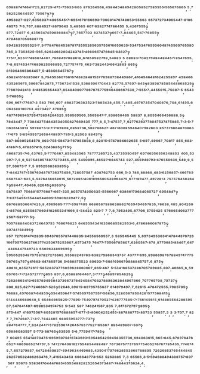 ⁶⁹⁸⁸⁸⁷⁴⁷⁴⁶⁴¹⁷²⁵·⁸²⁷²⁵'⁴⁷⁵'⁷⁹⁶³³′⁶⁰³,⁸⁷⁶²⁶⁴⁵⁶⁸·⁴⁵⁸⁴⁴⁹⁴⁸⁴⁹⁴²⁸⁰⁵⁸⁵²⁷⁹⁸⁹⁵⁵⁵′⁵⁶⁵⁶⁷⁶⁸⁶⁵,⁵:⁷⁵⁶²⁵²⁵⁶⁴⁴⁵⁹⁷,⁷⁹⁵⁶⁷‽⁷‽⁴⁹⁵³⁸²⁷'⁸²⁷:⁶³⁵⁶⁸³⁷′⁴⁸⁸⁵⁵⁴⁵′⁷'⁶⁹⁵'⁶⁷⁸¹⁶⁶⁶⁹³′⁷⁰⁶⁰⁸¹⁴⁷⁶⁷⁴⁸⁸⁵³′⁵⁵⁶⁶³,⁶⁵⁷³⁷²⁷³⁴⁰⁶⁵⁴⁴⁷'⁸¹⁸⁶⁴⁶⁵⁷⁵,⁷′⁶·⁷⁶⁷·⁸⁸⁸⁴⁵²⁷'⁸⁶⁷⁹⁶⁴³,⁵:⁴⁸⁵⁶⁵,⁶⁰⁷′⁶³⁸²⁷⁷⁴⁷⁸⁶⁴⁵⁵,⁵:⁴²⁶⁷⁵⁵⁵‽⁸⁷⁷:⁷²⁴⁵⁷,⁶·⁴³⁵⁶⁵⁴⁷⁴⁵⁰⁸⁹⁸⁸⁸⁴⁷‽⁷·⁷⁶⁵⁷⁷⁰³,⁸²⁷⁴⁵³⁷‽⁶⁶⁷'⁷:⁸⁴⁴⁰⁵·⁵⁴⁷′⁷⁶⁸⁵⁵‽⁴⁷⁸⁴⁶⁸⁷⁰⁵⁸⁶⁸⁸⁷⁷‽⁸⁹⁴²⁸³⁵⁹⁵⁵⁵²⁵′⁷·³′⁷⁷⁸⁴⁷⁶⁸⁴⁵³⁸⁷⁸¹⁷³⁵⁵⁵²⁶⁵⁶³⁵⁷⁵⁵⁶¹⁶⁶⁵⁹⁶³⁵'⁵³⁴⁷⁵³⁴⁷⁶⁹⁵⁰⁶⁰⁴⁸⁷⁴⁵⁵⁶⁰⁷⁶⁵⁵⁸⁰⁷⁸⁵·³,⁷³⁵³⁵²⁵'⁵⁶⁵:⁶²⁶³⁴⁶⁸²⁸⁰⁴²⁴³⁷⁴⁵′⁴⁹⁸⁰⁶⁵⁷⁴⁷⁶⁶⁴⁵′⁸³⁸²⁷‽⁷⁷⁵′⁷·⁶²³′⁷⁷⁴⁸⁶⁶⁷⁴⁴⁶⁷:⁷⁸⁶⁸⁴⁹⁷⁰⁸⁸⁶¹⁸·⁶⁷⁶⁵⁸⁵⁸²⁷⁹⁸·⁵⁴⁶⁸³,⁵,⁶⁸⁶⁸³′⁷⁰⁴²⁷⁹⁴⁸⁴⁴⁸⁴⁴⁵⁷'⁸⁵⁴⁷⁶⁹⁵:⁷'⁸·⁶⁵⁷⁴⁵³⁴⁷⁴⁶⁸⁹⁸²⁵⁰⁶⁶⁸⁹⁵·⁷²⁷⁷⁵⁷⁴⁷⁵·⁴⁶³′⁷³⁸²⁴⁴³′⁶⁶⁴²⁸⁸³,⁸⁶⁵‽⁸¹⁵⁰⁶⁴⁶⁶⁵⁸⁶⁴⁴⁵⁷·⁵'⁴⁵⁸⁵⁶⁵⁴⁵⁷⁶⁷‽⁴⁵⁸²⁴¹⁶¹⁶³⁸⁹⁸⁶⁷,⁵·⁷⁵⁴⁵⁵³⁶⁰⁷⁶⁶¹⁶⁷⁴³⁸²⁸⁴⁸¹⁵³⁷⁷⁶⁹⁸⁸⁷⁹⁸⁴⁴⁹⁸⁶⁷·⁴¹⁶⁴⁵⁴⁶⁴⁸¹⁶²⁴²⁵⁵⁸⁹⁷,⁴⁹⁸⁴⁶⁶⁴³⁵²⁶⁵⁶⁷⁵·⁵⁰⁶⁶⁷⁸⁴²⁸⁷⁵·⁷⁷⁵⁶⁷³⁴¹⁵³⁸·⁵³⁶⁸⁵⁰⁶¹⁷⁰⁴⁴³,⁸²⁷⁷⁵:⁵⁷⁶⁹⁷'⁸⁴⁵‽⁸³⁸⁹⁸⁷⁸⁵⁸⁵⁴⁴⁸⁸⁶⁸⁵²⁵‽⁷⁷⁶⁰⁷⁰⁴²⁴¹³,³′⁴³⁵³⁵⁶⁵⁴⁴³⁷:⁸⁵⁴⁸⁴⁰⁸⁰⁷⁷⁸⁶⁷⁸⁷⁵⁷⁷⁵⁹⁴⁰⁴⁰⁸⁶⁶⁷⁵³⁸·⁷′⁵⁵⁵′⁷:⁴⁴⁵⁵⁸¹⁵:⁷⁵⁸⁸⁷'⁵,⁶⁵⁴³⁵′⁷⁴⁸⁶⁵‽⁶⁹⁶·⁶⁶⁷'⁷⁷⁶⁸⁷′³,⁵⁸³,⁷⁶⁶·⁶⁰⁷,⁴⁶⁸²⁷³⁶³⁸³⁵²³′⁷⁸⁸⁵⁴³⁸·⁴⁵⁵:⁷:⁴⁸⁵:⁴⁶⁷⁶⁷³⁵⁴⁷⁰⁴⁰⁸⁷⁶·⁷⁰⁸·⁶¹⁴⁹⁵:⁶⁰⁶³⁵⁸⁸¹⁸⁰⁷⁴³,⁴⁸⁷³⁴⁸⁷,⁴⁷⁶⁸⁵‽⁴⁸⁷⁷⁴⁹⁶⁹⁴⁵⁷⁹⁵⁴⁷⁵⁸⁹⁴²⁶⁴⁵²⁵·⁵⁵⁶⁵⁶⁹⁵⁰⁵·⁵⁵⁶⁵⁸⁴⁷′⁷·⁸³⁸⁶⁵⁶⁴⁶⁵,⁵⁸⁸³⁷,⁸·⁸⁰⁵⁵⁴⁶⁶⁴⁵⁶⁸⁸⁸·⁵‽⁷⁸⁴³⁴⁴⁷·⁷,⁷³⁸⁴⁴³⁷⁵⁴⁸⁴³⁵³⁴⁰⁵⁰⁸²⁷⁶⁶⁹⁴³⁵,⁷⁷⁷·⁸·⁵·⁷′⁴⁷⁵³⁷·⁷·⁶²⁷⁷⁶³⁶³⁷⁷⁸⁰⁴⁷⁵³⁷⁴⁷⁵⁸⁸⁵:⁷'³′⁵'⁷⁰⁶²⁶¹⁴³⁸¹³,⁵⁹⁷⁸⁸⁷³′³′⁷′⁷′⁸⁹⁸⁰⁸·⁶⁸⁵⁸⁷³⁶·⁵⁸⁸⁷⁸⁶⁶²⁷'⁴⁶⁷'⁶⁰⁶⁸⁵⁹⁴⁶⁴⁰⁷⁹⁸²⁶⁰³,⁸⁵⁷³⁷⁶⁶⁶⁴⁸⁷⁰⁸⁶³′⁷'⁶⁷⁵,⁵′⁸⁹⁴⁹⁵⁵⁷²⁶⁵⁸⁴⁴⁸⁸⁹⁷′⁷⁸⁵′⁵·⁸²⁵⁰³,⁸⁸⁴⁹⁷‽⁵⁸⁷'⁸⁰⁸⁰⁵²⁵⁴⁵⁷⁸·⁸⁰³′⁷⁵⁵′⁵⁹⁴⁷³′⁷⁶⁷⁹⁵⁵⁸⁵⁸·⁸·⁸²⁸¹⁵′⁶⁷⁴⁷⁸⁹⁴⁰⁸²⁶⁵⁵,⁵′⁸⁹⁷:⁸⁹⁶⁶⁷·⁷⁰⁸¹⁷,⁸⁵⁵·⁶⁸³′⁴¹⁸⁶⁷'⁵·⁴⁷⁸³⁵⁷⁴¹⁵:⁶²⁴³⁶⁸⁵‽⁷⁷⁵‽⁴⁶⁶⁸⁷³⁵'⁷′⁶·⁴³⁷⁶⁵·⁵′⁷⁷⁷⁰⁴⁶⁷:⁸⁵⁵⁴⁸³⁵⁶⁵,⁷⁸⁷⁷⁷²⁶⁵⁷²⁵:⁴³⁷³⁵⁹⁵⁰⁴⁹⁷,⁶⁹⁷⁴⁶⁹⁵⁶⁵⁵⁶³⁴⁸⁸⁵³,⁴⁰⁵·⁵³⁸⁹⁷'⁷:⁵·⁸·⁵²⁷⁵⁴⁵⁸⁵⁷⁴⁸⁷⁷²⁷⁰⁴⁵⁵:⁴¹⁵,⁵⁴⁵⁰⁸⁹⁵:⁴⁶⁵²⁷′⁸⁸⁴⁵⁷⁴³,⁸²⁷:⁴⁵⁵⁹⁴⁸⁷⁹³′⁴⁷⁶⁵⁵⁰⁶³⁶·⁵⁴⁸·⁸·⁵⁹⁷·⁵⁰⁶⁷³′⁷,⁷·⁵,⁸⁹⁵²⁵⁶⁸³⁸³⁸⁹⁵‽⁷'⁸⁴⁴²⁷⁴⁷'⁵⁵⁶⁷⁶⁹⁴⁸⁷⁶⁷³⁶³⁷⁵⁴⁹⁸·⁷²⁸⁰⁵⁷⁵⁸⁷,⁴⁰⁸⁷⁶²⁷⁹³,⁶⁶⁶·⁵'³,⁷⁴⁶·⁸⁸⁸⁶⁸·⁴⁸³′⁶²⁵⁶⁸⁵⁷'⁴⁶⁶⁷⁸⁹⁶⁵⁸⁷⁵⁴⁷'⁶²⁵·⁵:⁵³⁷⁶⁴⁵⁶⁸⁵⁸⁶¹⁵·⁵⁶⁷²⁸⁸⁵′⁴⁰⁶¹⁸⁹⁶⁵⁸⁰⁵³⁸⁹⁶³⁴⁷⁵·⁶⁷⁷'⁸⁹⁴⁷⁷:⁴⁹⁷²⁸¹³,⁷⁵⁷⁵⁷⁶⁴⁵⁸²⁶⁴⁷‽⁵⁸⁴⁴⁷:⁴⁰⁴⁶⁶·⁶²⁶⁴⁵‽⁶³⁶³⁷‽⁵⁸⁷⁵⁴⁹⁷,⁷⁵⁶⁸⁸¹⁵⁷⁷⁶⁶⁸⁷'⁶⁶⁷'⁵³⁵·⁸⁰⁵⁷⁵⁷⁴⁹⁵⁰⁶³⁵'⁵⁵⁶⁶⁶⁶⁷,⁶³⁸⁶⁶¹⁷⁹⁶⁸⁴⁰⁶⁵⁷²⁷,⁶⁹⁵⁴⁸⁴⁷‽⁷′⁸³⁷⁵⁴⁵⁵'⁵⁵⁴⁴⁴⁹⁴⁴⁶⁰⁵′⁵⁹⁸⁰⁶²⁸⁹⁴⁷⁷:⁵‽⁶⁶⁷⁰⁸⁸⁵⁰⁶⁶⁴⁷⁴²⁵·⁸·⁴⁹⁶⁹⁶⁶⁵′⁷⁷⁷'⁶⁹⁸⁷⁴⁰⁵,⁶⁶⁸⁰⁵⁶⁷⁵⁸⁶⁶³⁸⁸⁶²⁷⁰⁵⁹⁴⁹⁴⁶⁵⁷⁸³⁵·⁷⁶⁶³⁸·⁴⁸⁵·⁸⁰⁴²⁶⁰⁵'⁸⁵⁷⁴⁸·⁸²⁵⁵⁸⁵⁷⁸⁶⁰⁴¹⁸²⁶⁵⁵³⁴¹⁶⁶⁶·⁵'⁵⁴⁴²³,⁸²⁵′⁷,⁷,⁷:⁸·⁷⁹⁵²⁴⁹⁵:⁶⁷⁷⁰⁶·⁵⁷⁵⁹⁴²⁵,⁵⁷⁶⁸⁶⁵⁴⁰⁶²⁷⁷⁷²⁵⁶⁷'⁵⁸⁷⁷⁷'⁵‽⁷⁰⁵⁷⁸⁸⁸⁴⁴⁰⁸³⁷²⁴⁶⁴⁹⁷⁹³,⁷⁶⁶⁰⁷⁶⁸²⁵,⁶⁴⁶⁹⁵⁵⁴³⁴¹⁶³⁵⁰⁶⁸⁵⁵⁸²⁵⁵³′⁶·⁴⁷⁸⁶⁸⁶⁶⁰⁸⁷⁸⁷⁵‽⁸⁰⁷⁴⁴¹⁵⁸⁴⁹⁵‽⁸⁵⁷,⁷²⁷⁰⁶¹⁴⁷⁴²⁸³⁵′⁶⁹⁴³⁷⁶⁵⁵⁷⁸⁷⁴⁴⁶⁸³⁵′⁸⁴⁵⁵⁸⁵⁶⁰⁵⁵⁷·³,⁵⁸⁵⁹⁴⁵⁴⁴⁵,⁵·⁶⁹⁷³⁴⁹⁵³⁶³⁴¹⁴⁷⁸⁴⁴³⁷⁰⁷²⁶¹⁶⁶⁷⁹⁵⁷⁵⁰⁶²⁷⁴⁶³⁷⁷⁴²⁵³⁶⁷⁵²⁵³⁶⁰⁷:⁶⁵⁷³⁴⁷⁵,⁷⁶⁴⁷⁷′⁷⁵⁵⁶⁶⁷⁸⁵⁸⁰⁷:⁶²⁶⁰⁵⁸⁷'⁸⁷⁸·⁸⁷⁷⁹⁶⁸⁵′⁸⁸⁴⁶⁷·⁶⁴⁷,⁴³⁸⁶⁴⁴⁷⁹⁴⁹⁷²³,⁶⁵⁶⁹⁶³⁴⁸⁶⁹⁶⁹⁵‽⁵⁹⁵⁰⁵²⁵⁹⁴⁸⁷⁰⁷⁵⁸⁷⁸²⁷²⁷³⁶⁶⁵·⁵⁵⁵⁸⁸²⁴³⁷⁶³′⁶³⁸²⁷⁹⁸⁶⁶³⁴³⁷⁵⁷,⁴³⁷⁷⁷′⁶⁹⁵·⁸⁹⁸⁶⁶⁹⁸⁷⁶⁷⁸⁸⁴⁹⁷⁴⁷⁷⁷⁵⁵⁶⁷⁶⁵‽⁷⁶⁷‽⁴¹⁶⁸³′⁴⁴⁷⁸⁶⁹⁷³⁶·⁵′⁶⁶⁸⁸⁷⁵⁵²³,⁸⁰⁶⁹³′⁷′⁶⁰⁸¹⁶⁹⁶⁶⁷⁰⁸⁸⁸⁸⁴⁵⁷⁹⁷:⁶·⁸⁷⁵‽⁴⁰⁸¹⁸·⁸³⁵²⁷²⁶¹⁷′⁵⁸⁵²⁸³⁷³⁷⁷⁶⁸⁵⁹⁶²⁸⁸⁶⁰⁶⁰⁷·⁸⁶⁵′⁴⁶⁷,⁵′⁵³⁴¹⁶⁸⁵³⁷²⁸⁶⁷⁰⁵⁷⁸⁹⁸⁸⁵:⁸⁰⁷:⁴⁶⁶⁶⁵·⁶·⁵⁹⁶⁵⁷⁰⁵'⁷'⁷²⁴⁵⁷²⁷⁷⁷‽⁶⁵⁵,⁸⁹⁷:⁶·⁶⁵⁸⁸⁸¹⁶⁴⁴⁶⁷:³′⁷⁷⁷‽⁴⁶⁸⁹⁷⁸⁵⁴⁶²⁵‽⁷²⁶²⁸⁶⁶⁵⁴¹³′⁶⁵⁵⁷⁸⁹⁴⁹⁵⁸⁴³⁷³⁶⁶⁷³⁷⁶⁴⁹⁴⁵⁸⁴⁷⁰⁸²⁷⁸⁸⁹⁸³⁶³⁸⁴⁴⁹⁶⁷⁸⁶⁶·⁷⁰⁷⁷⁶⁵⁷⁰⁸·⁷⁹⁷³⁷‽⁸⁰⁶·⁶²⁵:⁶²⁷′⁷²⁴⁶⁶⁶⁷'⁵²⁵‽⁵²⁶⁴⁶·⁸⁹⁸¹⁵'⁸⁹⁷⁹⁵⁷⁵⁵⁶³⁷,⁶¹⁴⁹⁷⁹⁴⁹⁷:⁷·⁶²⁶¹⁵,⁴⁷⁸⁴⁷²⁵⁵⁵:⁷⁹⁸⁵⁷⁰⁵‽⁷⁶⁶⁸⁸·⁴⁹⁷⁰⁶⁸⁷′⁶⁴⁸⁵⁵‽⁵⁹⁴⁴⁵⁹⁶⁴⁷′⁵⁷⁴⁵⁶⁹⁷⁵⁶⁷⁵⁵⁷′⁵⁶⁸⁹⁶·⁵²⁸⁰⁵⁶⁷⁸⁵⁰⁴²⁶¹⁵⁷⁷⁵⁶⁸⁴¹⁵‽⁶¹⁴⁴⁴⁴⁶⁶⁸⁸⁶⁴⁸·⁵,⁶⁵⁴⁶⁴⁸⁶⁵⁸²⁵'⁷⁷⁸⁹⁵'⁷⁵⁴⁰⁷⁹⁷⁴⁷⁰⁵²⁷′⁴²⁶⁷⁷⁷⁵⁸⁵'⁷'⁷⁴⁶¹⁴⁵⁶¹⁵·⁶¹⁴⁸⁸⁵⁵⁶⁴²⁸⁸⁵⁹⁵⁰⁷:⁵⁴⁷⁶⁴¹⁴⁰⁷'⁶⁹⁸⁸⁵³⁴⁹⁷⁴⁷⁵³,⁵′⁵⁴³,⁵⁸⁷,⁷⁴⁶²⁴¹⁵⁶⁷·⁸³⁵,⁷:⁶¹⁷³⁷²⁷⁹⁷‽⁸⁹⁵‽⁸⁷⁵′⁴⁴⁷,⁴¹⁶⁹⁷⁵⁵⁰⁷′⁸⁰⁵²⁸¹⁵⁷⁶⁸⁸⁸⁸⁵⁷'⁶⁷⁷'⁵'⁸⁰⁶⁰⁴²⁵²⁴⁵⁵'⁸⁸⁷⁸⁸⁸⁷⁷⁵'⁸⁰⁷³³,⁵⁵⁸⁵⁷:³,³,³′⁷⁰⁷:⁷,⁸²⁷,⁷·⁷⁶⁷⁴⁶⁸⁷:⁷'³′⁷:⁷⁸⁴²⁴⁰⁵,⁶⁸⁸⁵⁵⁹⁵³⁷⁷⁷'⁷³⁷‽⁸⁸⁴⁷⁶⁴⁷⁷⁷·⁷·⁶²⁴²⁴⁴⁷'⁵⁷⁸²⁵⁹⁶⁷⁴²⁶⁴⁵⁷⁵⁵⁷⁷⁵²⁷′⁶⁵⁶⁶⁷,⁸⁸⁵⁴⁸⁹⁸⁰⁷'⁵⁰⁷‽⁶⁵⁸⁸⁶⁰⁸³⁵⁹⁷,⁵′⁷⁷³′⁸⁸⁷⁶⁵‽⁵³⁵⁹⁵,⁵′⁶·⁷⁷⁵⁹⁴¹⁷′⁷⁸⁵‽⁷,⁶⁰⁴⁹⁵,⁵⁵⁴¹⁴⁸⁷⁰⁴⁷⁵′⁶⁹⁵⁹⁵⁰⁷⁵⁸¹⁶⁷⁴³⁶⁹³′⁵⁹⁵⁴⁸⁵⁴²⁵⁹⁴⁵⁸³⁵⁵⁷³⁶·⁶⁹⁴⁰⁶³⁶¹⁵·⁶⁶⁵'⁶⁴⁵:⁶⁷⁸⁹⁷⁶⁴⁷⁶⁶⁵²⁷′⁴⁸⁶⁹⁸⁶⁵²⁷⁴⁷⁹⁷·⁵,⁷⁴⁷²⁷⁶⁴⁰⁸¹⁶²⁷⁵⁵⁴⁸⁵⁴⁴⁸⁸⁴⁸⁷,⁷⁶⁷³⁶⁷⁵⁷⁷³⁷⁶⁵⁷⁷⁵⁴⁰⁵²⁷⁶⁷⁶⁷⁷⁸⁵⁴³⁵:⁷⁷⁴⁶⁷⁴⁵:⁷:⁶⁵⁷²⁷⁹⁸⁵⁷·⁴⁴⁷²⁶⁴⁸⁰⁸³⁷'⁶⁹⁴⁹⁶³⁴⁴⁶⁹⁶⁸⁵:⁴³⁵⁰⁴¹⁷⁹⁷⁶⁶²⁸⁵⁵³⁸⁶⁸⁷⁸⁸⁸⁰⁵,⁷²⁶²⁶⁸⁵³⁷⁶⁵⁴⁴⁴⁸⁴⁵²⁶²⁵⁷⁸⁵⁸²⁴⁸⁶²⁶³⁴⁷⁶·⁷:⁴¹⁶⁵⁴³⁴⁶³,⁶⁶⁶⁶⁴⁸⁷⁷³′⁶⁵³,⁵²⁶³⁸⁸⁵,⁷:³,⁶⁵⁵⁶⁶·³′⁵′⁵⁹⁴⁶⁸⁸⁴⁹⁴³⁸⁸⁷⁵⁷′⁸⁰⁷,⁵⁶⁷,⁵⁹⁶⁷⁵,⁵⁵⁸³⁶¹⁷⁰⁴⁴⁴⁷⁶⁸⁵'⁶⁵⁵³⁴⁸⁸²⁸²⁵²⁶⁵⁴⁹⁷³⁴⁸⁷'⁷⁴⁸⁴⁴³⁷³⁶²⁴:⁴:
